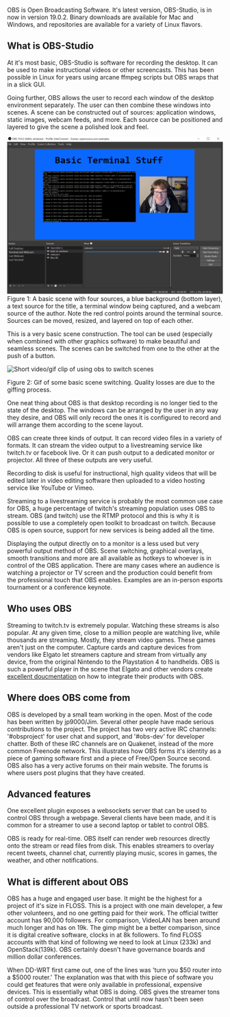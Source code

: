 OBS is Open Broadcasting Software. It's latest version, OBS-Studio, is in now in version 19.0.2. Binary downloads are available for Mac and Windows, and repositories are available for a variety of Linux flavors.

## What is OBS-Studio

At it's most basic, OBS-Studio is software for recording the desktop. It can be used to make instructional videos or other screencasts. This has been possible in Linux for years using arcane ffmpeg scripts but OBS wraps that in a slick GUI.

Going further, OBS allows the user to record each window of the desktop environment separately. The user can then combine these windows into scenes. A scene can be constructed out of sources: application windows, static images, webcam feeds, and more. Each source can be positioned and layered to give the scene a polished look and feel.  

![Screen Shot of OBS](obs-view-1.png)
Figure 1: A basic scene with four sources, a blue background (bottom layer), a text source for the title, a terminal window being captured, and a webcam source of the author. Note the red control points around the terminal source. Sources can be moved, resized, and layered on top of each other.

This is a very basic scene construction. The tool can be used (especially when combined with other graphics software) to make beautiful and seamless scenes. The scenes can be switched from one to the other at the push of a button.

![Short video/gif clip of using obs to switch scenes](obs-example.gif)

Figure 2: Gif of some basic scene switching. Quality losses are due to the giffing process.

One neat thing about OBS is that desktop recording is no longer tied to the state of the desktop. The windows can be arranged by the user in any way they desire, and OBS will only record the ones it is configured to record and will arrange them according to the scene layout.

OBS can create three kinds of output. It can record video files in a variety of formats. It can stream the video output to a livestreaming service like twitch.tv or facebook live. Or it can push output to a dedicated monitor or projector. All three of these outputs are very useful.

Recording to disk is useful for instructional, high quality videos that will be edited later in video editing software then uploaded to a video hosting service like YouTube or Vimeo.

Streaming to a livestreaming service is probably the most common use case for OBS, a huge percentage of twitch's streaming population uses OBS to stream. OBS (and twitch) use the RTMP protocol and this is why it is possible to use a completely open toolkit to broadcast on twitch. Because OBS is open source, support for new services is being added all the time.

Displaying the output directly on to a monitor is a less used but very powerful output method of OBS. Scene switching, graphical overlays, smooth transitions and more are all available as hotkeys to whoever is in control of the OBS application. There are many cases where an audience is watching a projector or TV screen and the production could benefit from the professional touch that OBS enables. Examples are an in-person esports tournament or a conference keynote.

## Who uses OBS

Streaming to twitch.tv is extremely popular. Watching these streams is also popular. At any given time, close to a million people are watching live, while thousands are streaming. Mostly, they stream video games. These games aren't just on the computer. Capture cards and capture devices from vendors like Elgato let streamers capture and stream from virtually any device, from the original Nintendo to the Playstation 4 to handhelds. OBS is such a powerful player in the scene that Elgato and other vendors create [excellent doucmentation](https://gaming.help.elgato.com/customer/en/portal/articles/2768069--elgato-stream-deck-%E2%80%93-obs-integration-) on how to integrate their products with OBS.

## Where does OBS come from

OBS is developed by a small team working in the open. Most of the code has been written by jp9000/Jim. Several other people have made serious contributions to the project. The project has two very active IRC channels: '#obsproject' for user chat and support, and '#obs-dev' for developer chatter. Both of these IRC channels are on Quakenet, instead of the more common Freenode network. This illustrates how OBS forms it's identity as a piece of gaming software first and a piece of Free/Open Source second. OBS also has a very active forums on their main website. The forums is where users post plugins that they have created.

## Advanced features

One excellent plugin exposes a websockets server that can be used to control OBS through a webpage. Several clients have been made, and it is common for a streamer to use a second laptop or tablet to control OBS.

OBS is ready for real-time. OBS itself can render web resources directly onto the stream or read files from disk. This enables streamers to overlay recent tweets, channel chat, currently playing music, scores in games, the weather, and other notifications.

## What is different about OBS

OBS has a huge and engaged user base. It might be the highest for a project of it's size in FLOSS. This is a project with one main developer, a few other volunteers, and no one getting paid for their work. The official twitter account has 90,000 followers. For comparison, VideoLAN has been around much longer and has on 19k. The gimp might be a better comparison, since it is digital creative software, clocks in at 8k followers. To find FLOSS accounts with that kind of following we need to look at Linux (233k) and OpenStack(139k). OBS certainly doesn't have governance boards and million dollar conferences.

When DD-WRT first came out, one of the lines was 'turn you $50 router into a $5000 router.' The explanation was that with this piece of software you could get features that were only available in professional, expensive devices. This is essentially what OBS is doing. OBS gives the streamer tons of control over the broadcast. Control that until now hasn't been seen outside a professional TV network or sports broadcast.
